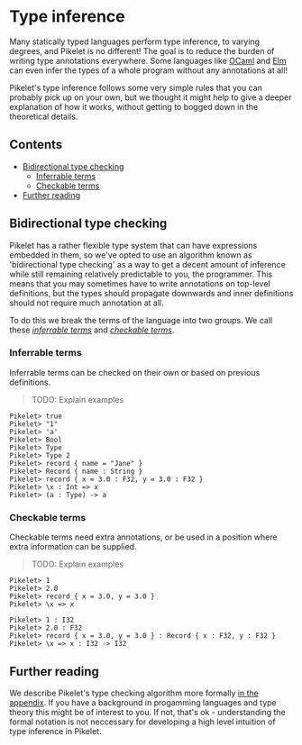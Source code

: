 # Type inference

Many statically typed languages perform type inference, to varying degrees, and
Pikelet is no different! The goal is to reduce the burden of writing type
annotations everywhere. Some languages like [OCaml](https://ocaml.org/) and
[Elm](http://elm-lang.org/) can even infer the types of a whole program without
any annotations at all!

Pikelet's type inference follows some very simple rules that you can probably
pick up on your own, but we thought it might help to give a deeper explanation
of how it works, without getting to bogged down in the theoretical details.

## Contents

- [Bidirectional type checking](#bidirectional-typechecking)
    - [Inferrable terms](#inferrable-terms)
    - [Checkable terms](#checkable-terms)
- [Further reading](#further-reading)

## Bidirectional type checking

Pikelet has a rather flexible type system that can have expressions embedded in
them, so we've opted to use an algorithm known as 'bidirectional type checking'
as a way to get a decent amount of inference while still remaining relatively
predictable to you, the programmer. This means that you may sometimes have to
write annotations on top-level definitions, but the types should propagate
downwards and inner definitions should not require much annotation at all.

To do this we break the terms of the language into two groups. We call these
[_inferrable terms_](#inferrable-terms) and [_checkable terms_](#checkable-terms).

### Inferrable terms

Inferrable terms can be checked on their own or based on previous definitions.

> TODO: Explain examples

```pikelet-repl
Pikelet> true
Pikelet> "1"
Pikelet> 'a'
Pikelet> Bool
Pikelet> Type
Pikelet> Type 2
Pikelet> record { name = "Jane" }
Pikelet> Record { name : String }
Pikelet> record { x = 3.0 : F32, y = 3.0 : F32 }
Pikelet> \x : Int => x
Pikelet> (a : Type) -> a
```

### Checkable terms

Checkable terms need extra annotations, or be used in a position where extra
information can be supplied.

> TODO: Explain examples

```pikelet-repl
Pikelet> 1
Pikelet> 2.0
Pikelet> record { x = 3.0, y = 3.0 }
Pikelet> \x => x
```

```pikelet-repl
Pikelet> 1 : I32
Pikelet> 2.0 : F32
Pikelet> record { x = 3.0, y = 3.0 } : Record { x : F32, y : F32 }
Pikelet> \x => x : I32 -> I32
```

## Further reading

We describe Pikelet's type checking algorithm more formally
[in the appendix](./appendix/theory). If you have a background in progamming
languages and type theory this might be of interest to you. If not, that's
ok - understanding the formal notation is not neccessary for developing a high
level intuition of type inference in Pikelet.

